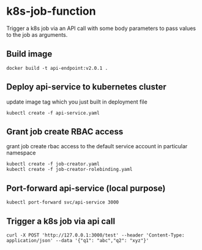 # k8s-job-function
Trigger a k8s job via an API call with some body parameters to pass values to the job as arguments.

## Build image
```
docker build -t api-endpoint:v2.0.1 .
```
## Deploy api-service to kubernetes cluster
update image tag which you just built in deployment file 
```
kubectl create -f api-service.yaml
```
## Grant job create RBAC access 
grant job create rbac access to the default service account in particular namespace
```
kubectl create -f job-creator.yaml
kubectl create -f job-creator-rolebinding.yaml
```
## Port-forward api-service (local purpose)
```
kubectl port-forward svc/api-service 3000
```
## Trigger a k8s job via api call
```
curl -X POST 'http://127.0.0.1:3000/test' --header 'Content-Type: application/json' --data '{"q1": "abc","q2": "xyz"}'
```
